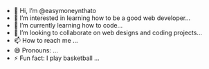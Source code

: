 - 👋 Hi, I’m @easymoneynthato
- 👀 I’m interested in learning how to be a good web developer...
- 🌱 I’m currently learning how to code...
- 💞️ I’m looking to collaborate on web designs and coding projects...
- 📫 How to reach me ...
- 😄 Pronouns: ...
- ⚡ Fun fact: I play basketball ...

<!---
easymoneynthato/easymoneynthato is a ✨ special ✨ repository because its `README.md` (this file) appears on your GitHub profile.
You can click the Preview link to take a look at your changes.
--->
